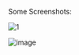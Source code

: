 Some Screenshots:

![1](https://github.com/psankhe28/D3-Biodiversity/assets/84843461/8a37272c-5cfd-4c1d-bf69-9101646e7c08)


![image](https://github.com/psankhe28/D3-Biodiversity/assets/84843461/ccc69ae0-64e2-487e-9203-0d4559dd4824)
